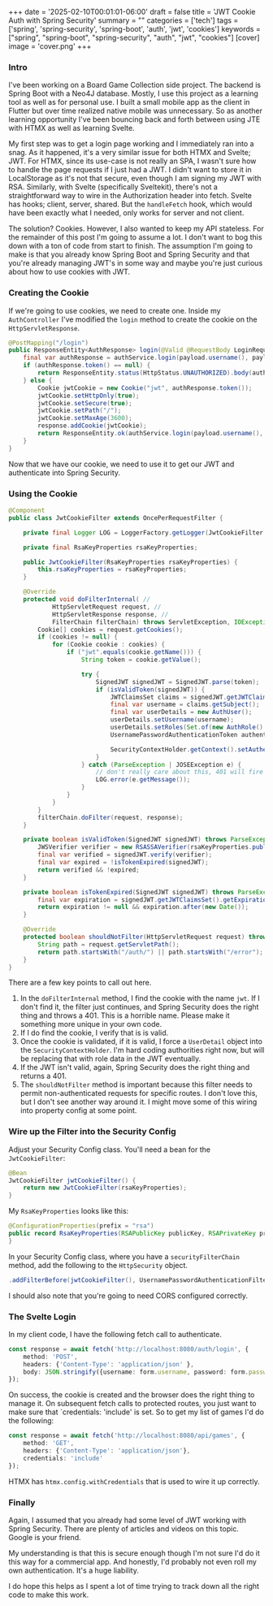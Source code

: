 +++
date = '2025-02-10T00:01:01-06:00'
draft = false
title = 'JWT Cookie Auth with Spring Security'
summary = ""
categories = ['tech']
tags = ['spring', 'spring-security', 'spring-boot', 'auth', 'jwt', 'cookies']
keywords = ["spring", "spring-boot", "spring-security", "auth", "jwt", "cookies"]
[cover]
    image = 'cover.png'
+++

### Intro

I've been working on a Board Game Collection side project. The backend is Spring Boot with a Neo4J database. Mostly, I use this project as a learning tool as well as for personal use. I built a small mobile app as the client in Flutter but over time realized native mobile was unnecessary. So as another learning opportunity I've been bouncing back and forth between using JTE with HTMX as well as learning Svelte.

My first step was to get a login page working and I immediately ran into a snag. As it happened, it's a very similar issue for both HTMX and Svelte; JWT. For HTMX, since its use-case is not really an SPA, I wasn't sure how to handle the page requests if I just had a JWT. I didn't want to store it in LocalStorage as it's not that secure, even though I am signing my JWT with RSA. Similarly, with Svelte (specifically Sveltekit), there's not a straightforward way to wire in the Authorization header into fetch. Svelte has hooks; client, server, shared. But the `handleFetch` hook, which would have been exactly what I needed, only works for server and not client.

The solution? Cookies. However, I also wanted to keep my API stateless. For the remainder of this post I'm going to assume a lot. I don't want to bog this down with a ton of code from start to finish. The assumption I'm going to make is that you already know Spring Boot and Spring Security and that you're already managing JWT's in some way and maybe you're just curious about how to use cookies with JWT.

### Creating the Cookie

If we're going to use cookies, we need to create one. Inside my `AuthController` I've modified the `login` method to create the cookie on the `HttpServletResponse`.

```java
@PostMapping("/login")
public ResponseEntity<AuthResponse> login(@Valid @RequestBody LoginRequest payload, HttpServletResponse response) {
	final var authResponse = authService.login(payload.username(), payload.password());
	if (authResponse.token() == null) {
		return ResponseEntity.status(HttpStatus.UNAUTHORIZED).body(authResponse);
	} else {
		Cookie jwtCookie = new Cookie("jwt", authResponse.token());
		jwtCookie.setHttpOnly(true);
		jwtCookie.setSecure(true);
		jwtCookie.setPath("/");
		jwtCookie.setMaxAge(3600);
		response.addCookie(jwtCookie);
		return ResponseEntity.ok(authService.login(payload.username(), payload.password()));
	}
}
```
Now that we have our cookie, we need to use it to get our JWT and authenticate into Spring Security.

### Using the Cookie

```java
@Component
public class JwtCookieFilter extends OncePerRequestFilter {

	private final Logger LOG = LoggerFactory.getLogger(JwtCookieFilter.class);

	private final RsaKeyProperties rsaKeyProperties;

	public JwtCookieFilter(RsaKeyProperties rsaKeyProperties) {
		this.rsaKeyProperties = rsaKeyProperties;
	}

	@Override
	protected void doFilterInternal( //
			HttpServletRequest request, //
			HttpServletResponse response, //
			FilterChain filterChain) throws ServletException, IOException {
		Cookie[] cookies = request.getCookies();
		if (cookies != null) {
			for (Cookie cookie : cookies) {
				if ("jwt".equals(cookie.getName())) {
					String token = cookie.getValue();

					try {
						SignedJWT signedJWT = SignedJWT.parse(token);
						if (isValidToken(signedJWT)) {
							JWTClaimsSet claims = signedJWT.getJWTClaimsSet();
							final var username = claims.getSubject();
							final var userDetails = new AuthUser();
							userDetails.setUsername(username);
							userDetails.setRoles(Set.of(new AuthRole().withAuthority("ROLE_USER")));
							UsernamePasswordAuthenticationToken authentication = new UsernamePasswordAuthenticationToken(userDetails, null, userDetails.getAuthorities());

							SecurityContextHolder.getContext().setAuthentication(authentication);
						}
					} catch (ParseException | JOSEException e) {
						// don't really care about this, 401 will fire which is what we want
						LOG.error(e.getMessage());
					}
				}
			}
		}
		filterChain.doFilter(request, response);
	}

	private boolean isValidToken(SignedJWT signedJWT) throws ParseException, JOSEException {
		JWSVerifier verifier = new RSASSAVerifier(rsaKeyProperties.publicKey());
		final var verified = signedJWT.verify(verifier);
		final var expired = !isTokenExpired(signedJWT);
		return verified && !expired;
	}

	private boolean isTokenExpired(SignedJWT signedJWT) throws ParseException {
		final var expiration = signedJWT.getJWTClaimsSet().getExpirationTime();
		return expiration != null && expiration.after(new Date());
	}

	@Override
	protected boolean shouldNotFilter(HttpServletRequest request) throws ServletException {
		String path = request.getServletPath();
		return path.startsWith("/auth/") || path.startsWith("/error");
	}
}
```

There are a few key points to call out here.

1. In the `doFilterInternal` method, I find the cookie with the name `jwt`. If I don't find it, the filter just continues, and Spring Security does the right thing and throws a 401. This is a horrible name. Please make it something more unique in your own code.
2. If I do find the cookie, I verify that is is valid.
3. Once the cookie is validated, if it is valid, I force a `UserDetail` object into the `SecurityContextHolder`. I'm hard coding authorities right now, but will be replacing that with role data in the JWT eventually.
4. If the JWT isn't valid, again, Spring Security does the right thing and returns a 401. 
5. The `shouldNotFilter` method is important because this filter needs to permit non-authenticated requests for specific routes. I don't love this, but I don't see another way around it. I might move some of this wiring into property config at some point.

### Wire up the Filter into the Security Config

Adjust your Security Config class. You'll need a bean for the `JwtCookieFilter`:

```java
@Bean
JwtCookieFilter jwtCookieFilter() {
    return new JwtCookieFilter(rsaKeyProperties);
}
```

My `RsaKeyProperties` looks like this:

```java
@ConfigurationProperties(prefix = "rsa")
public record RsaKeyProperties(RSAPublicKey publicKey, RSAPrivateKey privateKey) {
}
```

In your Security Config class, where you have a `securityFilterChain` method, add the following to the `HttpSecurity` object.

```java
.addFilterBefore(jwtCookieFilter(), UsernamePasswordAuthenticationFilter.class)
```

I should also note that you're going to need CORS configured correctly.

### The Svelte Login

In my client code, I have the following fetch call to authenticate.

```typescript
const response = await fetch('http://localhost:8080/auth/login', {
	method: 'POST',
	headers: {'Content-Type': 'application/json' },
	body: JSON.stringify({username: form.username, password: form.password})
});
```

On success, the cookie is created and the browser does the right thing to manage it. On subsequent fetch calls to protected routes, you just want to make sure that `credentials: 'include' is set. So to get my list of games I'd do the following:

```typescript
const response = await fetch('http://localhost:8080/api/games', {
	method: 'GET',
	headers: {'Content-Type': 'application/json'},
	credentials: 'include'
});
```

HTMX has `htmx.config.withCredentials` that is used to wire it up correctly.

### Finally

Again, I assumed that you already had some level of JWT working with Spring Security. There are plenty of articles and videos on this topic. Google is your friend. 

My understanding is that this is secure enough though I'm not sure I'd do it this way for a commercial app. And honestly, I'd probably not even roll my own authentication. It's a huge liability.

I do hope this helps as I spent a lot of time trying to track down all the right code to make this work.



